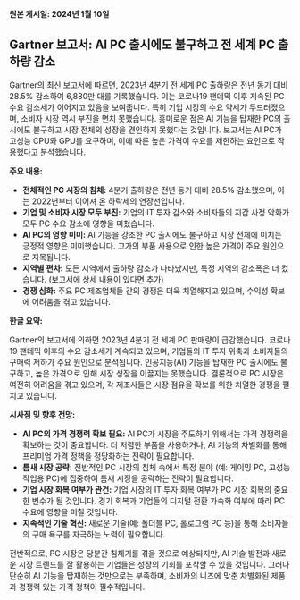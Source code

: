 **원본 게시일: 2024년 1월 10일**

## Gartner 보고서: AI PC 출시에도 불구하고 전 세계 PC 출하량 감소

Gartner의 최신 보고서에 따르면, 2023년 4분기 전 세계 PC 출하량은 전년 동기 대비 28.5% 감소하여 6,880만 대를 기록했습니다. 이는 코로나19 팬데믹 이후 지속된 PC 수요 감소세가 이어지고 있음을 보여줍니다.  특히 기업 시장의 수요 약세가 두드러졌으며, 소비자 시장 역시 부진을 면치 못했습니다.  흥미로운 점은 AI 기능을 탑재한 PC의 출시에도 불구하고 시장 전체의 성장을 견인하지 못했다는 것입니다.  보고서는 AI PC가 고성능 CPU와 GPU를 요구하며, 이에 따른 높은 가격이 수요를 제한하는 요인으로 작용했다고 분석했습니다.


**주요 내용:**

* **전체적인 PC 시장의 침체:**  4분기 출하량은 전년 동기 대비 28.5% 감소했으며, 이는 2022년부터 이어져 온 하락세의 연장선입니다.
* **기업 및 소비자 시장 모두 부진:**  기업의 IT 투자 감소와 소비자들의 지갑 사정 악화가 모두 PC 수요 감소에 영향을 미쳤습니다.
* **AI PC의 영향 미미:**  AI 기능을 강조한 PC 출시에도 불구하고 시장 전체에 미치는 긍정적 영향은 미미했습니다. 고가의 부품 사용으로 인한 높은 가격이 주요 원인으로 지목됩니다.
* **지역별 편차:** 모든 지역에서 출하량 감소가 나타났지만, 특정 지역의 감소폭은 더 컸습니다. (보고서에 상세 내용이 있다면 추가)
* **경쟁 심화:**  주요 PC 제조업체들 간의 경쟁은 더욱 치열해지고 있으며, 수익성 확보에 어려움을 겪고 있습니다.


**한글 요약:**

Gartner의 보고서에 의하면 2023년 4분기 전 세계 PC 판매량이 급감했습니다. 코로나19 팬데믹 이후의 수요 감소세가 계속되고 있으며,  기업들의 IT 투자 위축과 소비자들의 구매력 저하가 주요 원인으로 분석됩니다.  인공지능(AI) 기능을 탑재한 PC 출시에도 불구하고, 높은 가격으로 인해 시장 성장을 이끌지는 못했습니다.  결론적으로 PC 시장은 여전히 어려움을 겪고 있으며, 각 제조사들은 시장 점유율 확보를 위한 치열한 경쟁을 펼치고 있습니다.


**시사점 및 향후 전망:**

* **AI PC의 가격 경쟁력 확보 필요:**  AI PC가 시장을 주도하기 위해서는  가격 경쟁력을 확보하는 것이 중요합니다. 더 저렴한 부품을 사용하거나,  AI 기능의 차별화를 통해 프리미엄 가격 정책을 정당화하는 전략이 필요합니다.
* **틈새 시장 공략:**  전반적인 PC 시장의 침체 속에서 특정 분야 (예: 게이밍 PC,  고성능 작업용 PC)에 집중하여 틈새 시장을 공략하는 전략이 필요합니다.
* **기업 시장 회복 여부가 관건:**  기업 시장의 IT 투자 회복 여부가 PC 시장 회복의 중요한 변수가 될 것입니다. 경기 회복과 기업들의 디지털 전환 가속화 여부에 따라 PC 수요에 영향을 미칠 것입니다.
* **지속적인 기술 혁신:**  새로운 기술(예: 폴더블 PC,  홀로그램 PC 등)을 통해 소비자들의 구매 욕구를 자극하는 노력이 필요합니다.


전반적으로,  PC 시장은 당분간 침체기를 겪을 것으로 예상되지만,  AI 기술 발전과 새로운 시장 트렌드를 잘 활용하는 기업들은 성장의 기회를 포착할 수 있을 것입니다.  그러나 단순히 AI 기능을 탑재하는 것만으로는 부족하며,  소비자의 니즈에 맞춘 차별화된 제품과  경쟁력 있는 가격 정책이 필수적입니다.
